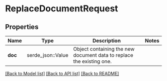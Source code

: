 # ReplaceDocumentRequest

## Properties

Name | Type | Description | Notes
------------ | ------------- | ------------- | -------------
**doc** | serde_json::Value | Object containing the new document data to replace the existing one. | 

[[Back to Model list]](../README.md#documentation-for-models) [[Back to API list]](../README.md#documentation-for-api-endpoints) [[Back to README]](../README.md)


